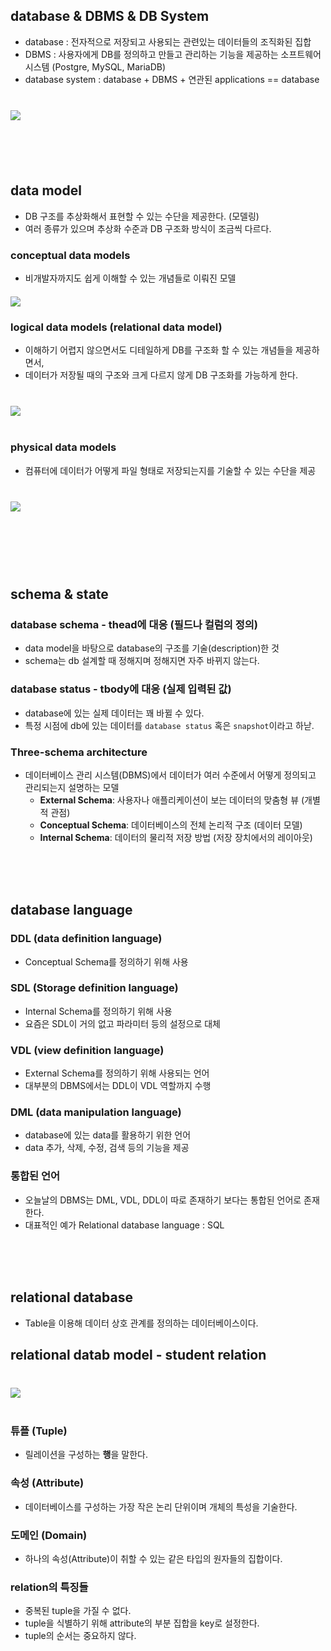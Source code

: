 ## database & DBMS & DB System
- database : 전자적으로 저장되고 사용되는 관련있는 데이터들의 조직화된 집합
- DBMS : 사용자에게 DB를 정의하고 만들고 관리하는 기능을 제공하는 소프트웨어 시스템 (Postgre, MySQL, MariaDB)
- database system : database + DBMS + 연관된 applications == database

<img src="../img/database-system.png" style="max-width:540px; margin:40px 0 20px; display:block;">



<br><br><br>


## data model
- DB 구조를 추상화해서 표현할 수 있는 수단을 제공한다. (모델링)
- 여러 종류가 있으며 추상화 수준과 DB 구조화 방식이 조금씩 다르다.

### conceptual data models
- 비개발자까지도 쉽게 이해할 수 있는 개념들로 이뤄진 모델

<img src="../img/conceptual-data-models.png" style="max-width:540px; margin:20px 0; display:block;">


### logical data models (relational data model)
- 이해하기 어렵지 않으면서도 디테일하게 DB를 구조화 할 수 있는 개념들을 제공하면서,
- 데이터가 저장될 때의 구조와 크게 다르지 않게 DB 구조화를 가능하게 한다.

<img src="../img/logical-data-models.webp" style="max-width:540px; margin:40px 0; display:block;">


### physical data models
- 컴퓨터에 데이터가 어떻게 파일 형태로 저장되는지를 기술할 수 있는 수단을 제공

<img src="../img/physical-data-models.webp" style="max-width:540px; margin:40px 0; display:block;">



<br><br><br>


## schema & state

### database schema - thead에 대응 (필드나 컬럼의 정의)
- data model을 바탕으로 database의 구조를 기술(description)한 것
- schema는 db 설계할 때 정해지며 정해지면 자주 바뀌지 않는다.

### database status -  tbody에 대응 (실제 입력된 값)
- database에 있는 실제 데이터는 꽤 바뀔 수 있다.
- 특정 시점에 db에 있는 데이터를 `database status` 혹은 `snapshot`이라고 하낟.

### Three-schema architecture
- 데이터베이스 관리 시스템(DBMS)에서 데이터가 여러 수준에서 어떻게 정의되고 관리되는지 설명하는 모델
  - **External Schema**: 사용자나 애플리케이션이 보는 데이터의 맞춤형 뷰 (개별적 관점)
  - **Conceptual Schema**: 데이터베이스의 전체 논리적 구조 (데이터 모델)
  - **Internal Schema**: 데이터의 물리적 저장 방법 (저장 장치에서의 레이아웃)



<br><br><br>



## database language
### DDL (data definition language)
- Conceptual Schema를 정의하기 위해 사용

### SDL (Storage definition language)
- Internal Schema를 정의하기 위해 사용
- 요즘은 SDL이 거의 없고 파라미터 등의 설정으로 대체
  
### VDL (view definition language)
- External Schema를 정의하기 위해 사용되는 언어
- 대부분의 DBMS에서는 DDL이 VDL 역할까지 수행

### DML (data manipulation language)
- database에 있는 data를 활용하기 위한 언어
- data 추가, 삭제, 수정, 검색 등의 기능을 제공

### 통합된 언어
- 오늘날의 DBMS는 DML, VDL, DDL이 따로 존재하기 보다는 통합된 언어로 존재한다.
- 대표적인 예가 Relational database language : SQL




<br><br><br>


## relational database
- Table을 이용해 데이터 상호 관계를 정의하는 데이터베이스이다.


## relational datab model - student relation
<img src="../img/relation-database-structure.png" style="max-width:540px; margin:40px 0; display:block;">

### 튜플 (Tuple)
- 릴레이션을 구성하는 **행**을 말한다.

### 속성 (Attribute)
- 데이터베이스를 구성하는 가장 작은 논리 단위이며 개체의 특성을 기술한다.

### 도메인 (Domain)
- 하나의 속성(Attribute)이 취할 수 있는 같은 타입의 원자들의 집합이다.


### relation의 특징들
- 중복된 tuple을 가질 수 없다.
- tuple을 식별하기 위해 attribute의 부분 집합을 key로 설정한다.
- tuple의 순서는 중요하지 않다.



